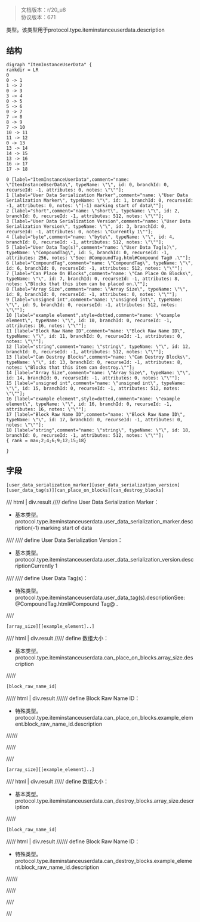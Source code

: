 # <!-- md:samp ItemInstanceUserData -->

> 文档版本：r/20_u8<br/>协议版本：671

<!-- md:samp ItemInstanceUserData -->类型。该类型用于protocol.type.iteminstanceuserdata.description

## 结构

```viz
digraph "ItemInstanceUserData" {
rankdir = LR
0
0 -> 1
1 -> 2
0 -> 3
3 -> 4
0 -> 5
5 -> 6
0 -> 7
7 -> 8
8 -> 9
7 -> 10
10 -> 11
11 -> 12
0 -> 13
13 -> 14
14 -> 15
13 -> 16
16 -> 17
17 -> 18

0 [label="ItemInstanceUserData",comment="name: \"ItemInstanceUserData\", typeName: \"\", id: 0, branchId: 0, recurseId: -1, attributes: 0, notes: \"\""];
1 [label="User Data Serialization Marker",comment="name: \"User Data Serialization Marker\", typeName: \"\", id: 1, branchId: 0, recurseId: -1, attributes: 0, notes: \"(-1) marking start of data\""];
2 [label="short",comment="name: \"short\", typeName: \"\", id: 2, branchId: 0, recurseId: -1, attributes: 512, notes: \"\""];
3 [label="User Data Serialization Version",comment="name: \"User Data Serialization Version\", typeName: \"\", id: 3, branchId: 0, recurseId: -1, attributes: 0, notes: \"Currently 1\""];
4 [label="byte",comment="name: \"byte\", typeName: \"\", id: 4, branchId: 0, recurseId: -1, attributes: 512, notes: \"\""];
5 [label="User Data Tag(s)",comment="name: \"User Data Tag(s)\", typeName: \"CompoundTag\", id: 5, branchId: 0, recurseId: -1, attributes: 256, notes: \"See: @CompoundTag.html#Compound Tag@ .\""];
6 [label="CompoundTag",comment="name: \"CompoundTag\", typeName: \"\", id: 6, branchId: 0, recurseId: -1, attributes: 512, notes: \"\""];
7 [label="Can Place On Blocks",comment="name: \"Can Place On Blocks\", typeName: \"\", id: 7, branchId: 0, recurseId: -1, attributes: 8, notes: \"Blocks that this item can be placed on.\""];
8 [label="Array Size",comment="name: \"Array Size\", typeName: \"\", id: 8, branchId: 0, recurseId: -1, attributes: 0, notes: \"\""];
9 [label="unsigned int",comment="name: \"unsigned int\", typeName: \"\", id: 9, branchId: 0, recurseId: -1, attributes: 512, notes: \"\""];
10 [label="example element",style=dotted,comment="name: \"example element\", typeName: \"\", id: 10, branchId: 0, recurseId: -1, attributes: 16, notes: \"\""];
11 [label="Block Raw Name ID",comment="name: \"Block Raw Name ID\", typeName: \"\", id: 11, branchId: 0, recurseId: -1, attributes: 0, notes: \"\""];
12 [label="string",comment="name: \"string\", typeName: \"\", id: 12, branchId: 0, recurseId: -1, attributes: 512, notes: \"\""];
13 [label="Can Destroy Blocks",comment="name: \"Can Destroy Blocks\", typeName: \"\", id: 13, branchId: 0, recurseId: -1, attributes: 8, notes: \"Blocks that this item can destroy.\""];
14 [label="Array Size",comment="name: \"Array Size\", typeName: \"\", id: 14, branchId: 0, recurseId: -1, attributes: 0, notes: \"\""];
15 [label="unsigned int",comment="name: \"unsigned int\", typeName: \"\", id: 15, branchId: 0, recurseId: -1, attributes: 512, notes: \"\""];
16 [label="example element",style=dotted,comment="name: \"example element\", typeName: \"\", id: 16, branchId: 0, recurseId: -1, attributes: 16, notes: \"\""];
17 [label="Block Raw Name ID",comment="name: \"Block Raw Name ID\", typeName: \"\", id: 17, branchId: 0, recurseId: -1, attributes: 0, notes: \"\""];
18 [label="string",comment="name: \"string\", typeName: \"\", id: 18, branchId: 0, recurseId: -1, attributes: 512, notes: \"\""];
{ rank = max;2;4;6;9;12;15;18}

}

```

## 字段

```title='ItemInstanceUserData'
[user_data_serialization_marker][user_data_serialization_version][user_data_tag(s)][can_place_on_blocks][can_destroy_blocks]
```

/// html | div.result
//// define
User Data Serialization Marker：<!-- md:samp short -->

- 基本类型。protocol.type.iteminstanceuserdata.user_data_serialization_marker.description(-1) marking start of data


////
//// define
User Data Serialization Version：<!-- md:samp byte -->

- 基本类型。protocol.type.iteminstanceuserdata.user_data_serialization_version.descriptionCurrently 1


////
//// define
User Data Tag(s)：[<!-- md:samp CompoundTag -->](../types/compoundtag.md)

- 特殊类型。protocol.type.iteminstanceuserdata.user_data_tag(s).descriptionSee: @CompoundTag.html#Compound Tag@ .


////
```title='Can Place On Blocks'
[array_size][[example_element]..]
```

//// html | div.result
///// define
数组大小：<!-- md:samp unsigned int -->

- 基本类型。protocol.type.iteminstanceuserdata.can_place_on_blocks.array_size.description


/////
```title='示例元素'
[block_raw_name_id]
```

///// html | div.result
////// define
Block Raw Name ID：[<!-- md:samp string -->](../types/string.md)

- 特殊类型。protocol.type.iteminstanceuserdata.can_place_on_blocks.example_element.block_raw_name_id.description


//////

/////

////
```title='Can Destroy Blocks'
[array_size][[example_element]..]
```

//// html | div.result
///// define
数组大小：<!-- md:samp unsigned int -->

- 基本类型。protocol.type.iteminstanceuserdata.can_destroy_blocks.array_size.description


/////
```title='示例元素'
[block_raw_name_id]
```

///// html | div.result
////// define
Block Raw Name ID：[<!-- md:samp string -->](../types/string.md)

- 特殊类型。protocol.type.iteminstanceuserdata.can_destroy_blocks.example_element.block_raw_name_id.description


//////

/////

////

///

